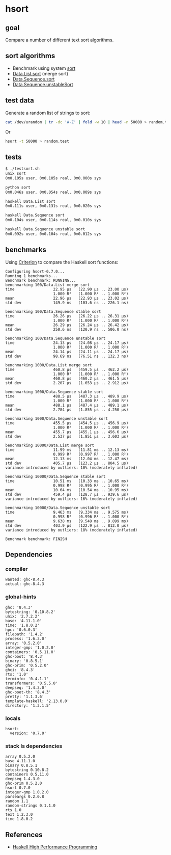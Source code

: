 # hsort

## goal

Compare a number of different text sort algorithms.

## sort algorithms

* Benchmark using system [sort](http://www.gnu.org/software/coreutils/)
* [Data.List.sort](http://hackage.haskell.org/package/base/docs/Data-List.html#v:sort) (merge sort)
* [Data.Sequence.sort](http://hackage.haskell.org/package/containers-0.6.0.1/docs/src/Data.Sequence.Internal.Sorting.html#sort)
* [Data.Sequence.unstableSort](http://hackage.haskell.org/package/containers-0.6.0.1/docs/src/Data.Sequence.Internal.Sorting.html#unstableSort)

## test data

Generate a random list of strings to sort:

```bash
cat /dev/urandom | tr -dc 'A-Z' | fold -w 10 | head -n 50000 > random.test
```

Or 

```bash
hsort -t 50000 > random.test
```

## tests

```bash
$ ./testsort.sh
unix sort
0m0.105s user, 0m0.105s real, 0m0.000s sys

python sort
0m0.046s user, 0m0.054s real, 0m0.009s sys

haskell Data.List sort
0m0.111s user, 0m0.131s real, 0m0.020s sys

haskell Data.Sequence sort
0m0.104s user, 0m0.114s real, 0m0.010s sys

haskell Data.Sequence unstable sort
0m0.092s user, 0m0.104s real, 0m0.012s sys
```

## benchmarks

Using [Criterion](http://hackage.haskell.org/package/criterion) to compare the
Haskell sort functions:

```
Configuring hsort-0.7.0...
Running 1 benchmarks...
Benchmark benchmark: RUNNING...
benchmarking 100/Data.List merge sort
time                 22.95 μs   (22.90 μs .. 23.00 μs)
                     1.000 R²   (1.000 R² .. 1.000 R²)
mean                 22.96 μs   (22.93 μs .. 23.02 μs)
std dev              149.9 ns   (103.6 ns .. 226.1 ns)

benchmarking 100/Data.Sequence stable sort
time                 26.26 μs   (26.22 μs .. 26.31 μs)
                     1.000 R²   (1.000 R² .. 1.000 R²)
mean                 26.29 μs   (26.24 μs .. 26.42 μs)
std dev              250.6 ns   (120.9 ns .. 506.0 ns)

benchmarking 100/Data.Sequence unstable sort
time                 24.13 μs   (24.08 μs .. 24.17 μs)
                     1.000 R²   (1.000 R² .. 1.000 R²)
mean                 24.14 μs   (24.11 μs .. 24.17 μs)
std dev              98.69 ns   (76.51 ns .. 132.3 ns)

benchmarking 1000/Data.List merge sort
time                 460.8 μs   (459.5 μs .. 462.2 μs)
                     1.000 R²   (1.000 R² .. 1.000 R²)
mean                 460.8 μs   (460.2 μs .. 461.5 μs)
std dev              2.207 μs   (1.653 μs .. 2.912 μs)

benchmarking 1000/Data.Sequence stable sort
time                 488.5 μs   (487.3 μs .. 489.9 μs)
                     1.000 R²   (1.000 R² .. 1.000 R²)
mean                 488.1 μs   (487.4 μs .. 489.1 μs)
std dev              2.784 μs   (1.855 μs .. 4.250 μs)

benchmarking 1000/Data.Sequence unstable sort
time                 455.5 μs   (454.5 μs .. 456.9 μs)
                     1.000 R²   (1.000 R² .. 1.000 R²)
mean                 455.7 μs   (455.1 μs .. 456.6 μs)
std dev              2.537 μs   (1.851 μs .. 3.603 μs)

benchmarking 10000/Data.List merge sort
time                 11.99 ms   (11.81 ms .. 12.13 ms)
                     0.999 R²   (0.997 R² .. 1.000 R²)
mean                 12.13 ms   (12.04 ms .. 12.47 ms)
std dev              405.7 μs   (123.2 μs .. 804.5 μs)
variance introduced by outliers: 10% (moderately inflated)

benchmarking 10000/Data.Sequence stable sort
time                 10.51 ms   (10.33 ms .. 10.65 ms)
                     0.998 R²   (0.995 R² .. 1.000 R²)
mean                 10.64 ms   (10.54 ms .. 10.95 ms)
std dev              459.4 μs   (128.7 μs .. 939.6 μs)
variance introduced by outliers: 16% (moderately inflated)

benchmarking 10000/Data.Sequence unstable sort
time                 9.463 ms   (9.334 ms .. 9.575 ms)
                     0.998 R²   (0.996 R² .. 1.000 R²)
mean                 9.638 ms   (9.548 ms .. 9.899 ms)
std dev              403.9 μs   (122.9 μs .. 812.0 μs)
variance introduced by outliers: 18% (moderately inflated)

Benchmark benchmark: FINISH
```

## Dependencies

### compiler

```
wanted: ghc-8.4.3
actual: ghc-8.4.3
```

### global-hints

```
ghc: '8.4.3'
bytestring: '0.10.8.2'
unix: '2.7.2.2'
base: '4.11.1.0'
time: '1.8.0.2'
hpc: '0.6.0.3'
filepath: '1.4.2'
process: '1.6.3.0'
array: '0.5.2.0'
integer-gmp: '1.0.2.0'
containers: '0.5.11.0'
ghc-boot: '8.4.3'
binary: '0.8.5.1'
ghc-prim: '0.5.2.0'
ghci: '8.4.3'
rts: '1.0'
terminfo: '0.4.1.1'
transformers: '0.5.5.0'
deepseq: '1.4.3.0'
ghc-boot-th: '8.4.3'
pretty: '1.1.3.6'
template-haskell: '2.13.0.0'
directory: '1.3.1.5'
```  

### locals

```
hsort:
  version: '0.7.0'
```

### stack ls dependencies

```
array 0.5.2.0
base 4.11.1.0
binary 0.8.5.1
bytestring 0.10.8.2
containers 0.5.11.0
deepseq 1.4.3.0
ghc-prim 0.5.2.0
hsort 0.7.0
integer-gmp 1.0.2.0
parseargs 0.2.0.8
random 1.1
random-strings 0.1.1.0
rts 1.0
text 1.2.3.0
time 1.8.0.2
```

## References

  - [Haskell High Performance Programming](https://www.packtpub.com/mapt/book/application_development/9781786464217/6/ch06lvl1sec41/reading%252c-writing%252c-and-handling-resources)
